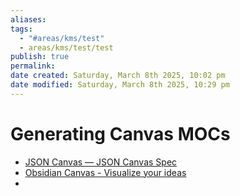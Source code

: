 ```yaml
---
aliases: 
tags:
  - "#areas/kms/test"
  - areas/kms/test/test
publish: true
permalink: 
date created: Saturday, March 8th 2025, 10:02 pm
date modified: Saturday, March 8th 2025, 10:29 pm
---
```


# Generating Canvas MOCs

- [JSON Canvas — JSON Canvas Spec](https://jsoncanvas.org/spec/1.0/)
- [Obsidian Canvas - Visualize your ideas](https://obsidian.md/canvas)
- 
